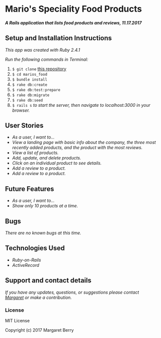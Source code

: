 # Mario's Speciality Food Products

#### _A Rails application that lists food products and reviews, 11.17.2017_

## Setup and Installation Instructions
_This app was created with Ruby 2.4.1_

_Run the following commands in Terminal:_

1. `$ git clone` [this repository](https://github.com/codemargaret/marios_food.git)
2. `$ cd marios_food`
3. `$ bundle install`
4. `$ rake db:create`
5. `$ rake db:test:prepare`
6. `$ rake db:migrate`
7. `$ rake db:seed`
8. `$ rails s` _to start the server, then navigate to localhost:3000 in your browser._

## User Stories
* _As a user, I want to..._
* _View a landing page with basic info about the company, the three most recently added products, and the product with the most reviews._
* _View a list of products._
* _Add, update, and delete products._
* _Click on an individual product to see details._
* _Add a review to a product._
* _Add a review to a product._

## Future Features
* _As a user, I want to..._
* _Show only 10 products at a time._

## Bugs
_There are no known bugs at this time._

## Technologies Used
* _Ruby-on-Rails_
* _ActiveRecord_

## Support and contact details
_If you have any updates, questions, or suggestions please contact [Margaret] or make a contribution._

[Margaret]: mailto:margaretshelaghmcgovern@gmail.com

### License
MIT License

Copyright (c) 2017 Margaret Berry
